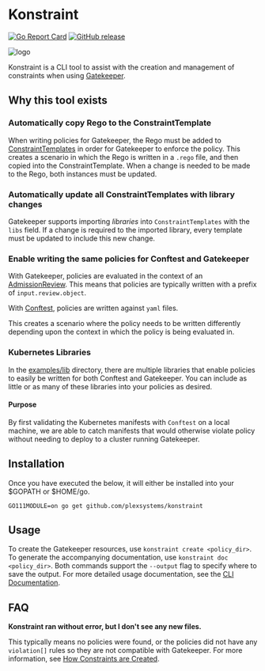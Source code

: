 # Konstraint

[![Go Report Card](https://goreportcard.com/badge/github.com/plexsystems/konstraint)](https://goreportcard.com/report/github.com/plexsystems/konstraint)
[![GitHub release](https://img.shields.io/github/release/plexsystems/konstraint.svg)](https://github.com/plexsystems/konstraint/releases)

![logo](images/logo.png)

Konstraint is a CLI tool to assist with the creation and management of constraints when using [Gatekeeper](https://github.com/open-policy-agent/gatekeeper).

## Why this tool exists

### Automatically copy Rego to the ConstraintTemplate

When writing policies for Gatekeeper, the Rego must be added to [ConstraintTemplates](https://github.com/open-policy-agent/gatekeeper#constraint-templates) in order for Gatekeeper to enforce the policy. This creates a scenario in which the Rego is written in a `.rego` file, and then copied into the ConstraintTemplate. When a change is needed to be made to the Rego, both instances must be updated.

### Automatically update all ConstraintTemplates with library changes

Gatekeeper supports importing _libraries_ into `ConstraintTemplates` with the `libs` field. If a change is required to the imported library, every template must be updated to include this new change.

### Enable writing the same policies for Conftest and Gatekeeper

With Gatekeeper, policies are evaluated in the context of an [AdmissionReview](https://kubernetes.io/docs/reference/access-authn-authz/extensible-admission-controllers/#webhook-request-and-response). This means that policies are typically written with a prefix of `input.review.object`.

With [Conftest](https://github.com/open-policy-agent/conftest), policies are written against `yaml` files.

This creates a scenario where the policy needs to be written differently depending upon the context in which the policy is being evaluated in.

### Kubernetes Libraries

In the [examples/lib](examples/lib) directory, there are multiple libraries that enable policies to easily be written for both Conftest and Gatekeeper. You can include as little or as many of these libraries into your policies as desired.

#### Purpose

By first validating the Kubernetes manifests with `Conftest` on a local machine, we are able to catch manifests that would otherwise violate policy without needing to deploy to a cluster running Gatekeeper.

## Installation

Once you have executed the below, it will either be installed into your $GOPATH or $HOME/go.

```text
GO111MODULE=on go get github.com/plexsystems/konstraint
```

## Usage

To create the Gatekeeper resources, use `konstraint create <policy_dir>`. To generate the accompanying documentation, use `konstraint doc <policy_dir>`. Both commands support the `--output` flag to specify where to save the output. For more detailed usage documentation, see the [CLI Documentation](docs/cli/konstraint.md).

## FAQ

**Konstraint ran without error, but I don't see any new files.**

This typically means no policies were found, or the policies did not have any `violation[]` rules so they are not compatible with Gatekeeper. For more information, see [How Constraints are Created](docs/constraint_creation.md).
